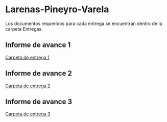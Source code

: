 # Larenas-Pineyro-Varela
Los documentos requeridos para cada entrega se encuentran dentro de la carpeta Entregas. 

## Informe de avance 1
[Carpeta de entrega 1](https://github.com/SofiaPineyro/Larenas-Pineyro-Varela/tree/main/Entregas/Entrega%201)

## Informe de avance 2
[Carpeta de entrega 2](https://github.com/SofiaPineyro/Larenas-Pineyro-Varela/tree/main/Entregas/Entrega%202)

## Informe de avance 3
[Carpeta de entrega 3](https://github.com/SofiaPineyro/Larenas-Pineyro-Varela/tree/main/Entregas/Entrega%203)

